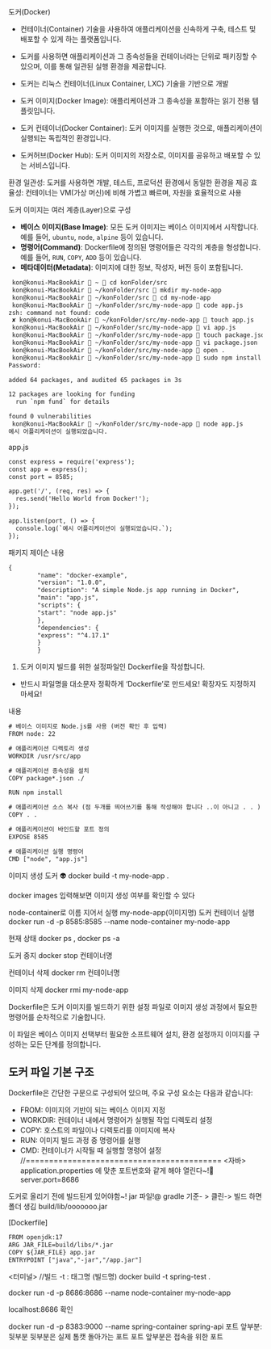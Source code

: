 도커(Docker)
- 컨테이너(Container) 기술을 사용하여 애플리케이션을 신속하게 구축, 테스트 및 배포할 수 있게 하는 플랫폼입니다. 
- 도커를 사용하면 애플리케이션과 그 종속성들을 컨테이너라는 단위로 패키징할 수 있으며, 이를 통해 일관된 실행 환경을 제공합니다.
- 도커는 리눅스 컨테이너(Linux Container, LXC) 기술을 기반으로 개발



- 도커 이미지(Docker Image): 애플리케이션과 그 종속성을 포함하는 읽기 전용 템플릿입니다.
- 도커 컨테이너(Docker Container): 도커 이미지를 실행한 것으로, 애플리케이션이 실행되는 독립적인 환경입니다.
- 도커허브(Docker Hub): 도커 이미지의 저장소로, 이미지를 공유하고 배포할 수 있는 서비스입니다.


환경 일관성: 도커를 사용하면 개발, 테스트, 프로덕션 환경에서 동일한 환경을 제공
효율성: 컨테이너는 VM(가상 머신)에 비해 가볍고 빠르며, 자원을 효율적으로 사용

도커 이미지는 여러 계층(Layer)으로 구성
- **베이스 이미지(Base Image)**: 모든 도커 이미지는 베이스 이미지에서 시작합니다. 예를 들어, `ubuntu`, `node`, `alpine` 등이 있습니다.
- **명령어(Command)**: Dockerfile에 정의된 명령어들은 각각의 계층을 형성합니다. 예를 들어, `RUN`, `COPY`, `ADD` 등이 있습니다.
- **메타데이터(Metadata)**: 이미지에 대한 정보, 작성자, 버전 등이 포함됩니다.


```dtd
 kon@konui-MacBookAir  ~  cd konFolder/src
 kon@konui-MacBookAir  ~/konFolder/src  mkdir my-node-app
 kon@konui-MacBookAir  ~/konFolder/src  cd my-node-app
 kon@konui-MacBookAir  ~/konFolder/src/my-node-app  code app.js
zsh: command not found: code
 ✘ kon@konui-MacBookAir  ~/konFolder/src/my-node-app  touch app.js
 kon@konui-MacBookAir  ~/konFolder/src/my-node-app  vi app.js
 kon@konui-MacBookAir  ~/konFolder/src/my-node-app  touch package.json
 kon@konui-MacBookAir  ~/konFolder/src/my-node-app  vi package.json
 kon@konui-MacBookAir  ~/konFolder/src/my-node-app  open .
 kon@konui-MacBookAir  ~/konFolder/src/my-node-app  sudo npm install
Password:

added 64 packages, and audited 65 packages in 3s

12 packages are looking for funding
  run `npm fund` for details

found 0 vulnerabilities
 kon@konui-MacBookAir  ~/konFolder/src/my-node-app  node app.js
예시 어플리케이션이 실행되었습니다.
```
app.js
```dtd
const express = require('express');
const app = express();
const port = 8585;

app.get('/', (req, res) => {
  res.send('Hello World from Docker!');
});

app.listen(port, () => {
  console.log(`예시 어플리케이션이 실행되었습니다.`);
});

```

패키지 제이슨 내용
```dtd
{
        "name": "docker-example",
        "version": "1.0.0",
        "description": "A simple Node.js app running in Docker",
        "main": "app.js",
        "scripts": {
        "start": "node app.js"
        },
        "dependencies": {
        "express": "^4.17.1"
        }
        }

```
1. 도커 이미지 빌드를 위한 설정파일인 Dockerfile을 작성합니다.
- 반드시 파일명을 대소문자 정확하게 ‘Dockerfile’로 만드세요! 확장자도 지정하지 마세요!

내용
```dtd
# 베이스 이미지로 Node.js를 사용 (버전 확인 후 입력)
FROM node: 22

# 애플리케이션 디렉토리 생성
WORKDIR /usr/src/app

# 애플리케이션 종속성을 설치
COPY package*.json ./

RUN npm install

# 애플리케이션 소스 복사 (점 두개를 띄어쓰기를 통해 작성해야 합니다 ..이 아니고 . . )
COPY . .

# 애플리케이션이 바인드할 포트 정의
EXPOSE 8585

# 애플리케이션 실행 명령어
CMD ["node", "app.js"]

```
이미지 생성 도커 👽
 docker build -t my-node-app .


docker images
입력해보면 이미지 생성 여부를 확인할 수 있다

node-container로 이름 지어서 실행   my-node-app(이미지명)
도커 컨테이너 실행
docker run -d -p 8585:8585 --name node-container my-node-app


현재 상태
docker ps  , docker ps -a

도커 중지 
docker stop 컨테이너명

컨테이너 삭제
docker rm 컨테이너명

이미지 삭제
docker rmi my-node-app


Dockerfile은 도커 이미지를 빌드하기 위한 설정 파일로
이미지 생성 과정에서 필요한 명령어를 순차적으로 기술합니다. 

이 파일은 베이스 이미지 선택부터 필요한 소프트웨어 설치, 환경 설정까지 
이미지를 구성하는 모든 단계를 정의합니다.

## 도커 파일 기본 구조

Dockerfile은 간단한 구문으로 구성되어 있으며, 주요 구성 요소는 다음과 같습니다:

- FROM: 이미지의 기반이 되는 베이스 이미지 지정
- WORKDIR: 컨테이너 내에서 명령어가 실행될 작업 디렉토리 설정
- COPY: 호스트의 파일이나 디렉토리를 이미지에 복사
- RUN: 이미지 빌드 과정 중 명령어를 실행
- CMD: 컨테이너가 시작될 때 실행할 명령어 설정
//==========================================
<자바>
application.properties 에 맞춘 포트번호와 같게 해야 열린다~!🌟
server.port=8686

도커로 올리기 전에 빌드된게 있어야함~! jar 파일!@
gradle 기준- > 클린-> 빌드 하면 폴더 생김 build/lib/ooooooo.jar

[Dockerfile]
```dtd
FROM openjdk:17
ARG JAR_FILE=build/libs/*.jar
COPY ${JAR_FILE} app.jar
ENTRYPOINT ["java","-jar","/app.jar"]
```

<터미널>
//빌드   -t : 태그명   (빌드명)
docker build -t spring-test .

docker run -d -p 8686:8686 --name node-container my-node-app

localhost:8686 확인


docker run -d -p 8383:9000 --name spring-container spring-api
포트 앞부분:뒷부분
뒷부분은 실제 톰캣 돌아가는 포트
포트 앞부분은 접속을 위한 포트

